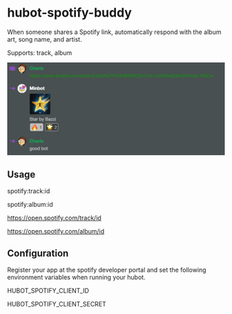 # hubot-spotify-buddy
When someone shares a Spotify link, automatically respond with the album art, song name, and artist.

Supports: track, album

![demo of the script running](https://raw.githubusercontent.com/alphachai/hubot-spotify-buddy/master/flowdock_example.png)

## Usage
spotify:track:id

spotify:album:id


https://open.spotify.com/track/id

https://open.spotify.com/album/id

## Configuration
Register your app at the spotify developer portal and set the following environment variables when running your hubot.

HUBOT_SPOTIFY_CLIENT_ID

HUBOT_SPOTIFY_CLIENT_SECRET
